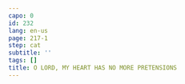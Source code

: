 ```yaml
---
capo: 0
id: 232
lang: en-us
page: 217-1
step: cat
subtitle: ''
tags: []
title: O LORD, MY HEART HAS NO MORE PRETENSIONS
---
```

